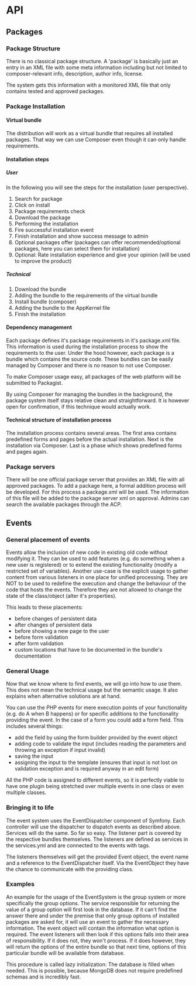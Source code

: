 # API

## Packages

### Package Structure
There is no classical package structure. A 'package' is basically just an entry in an XML file with some meta information including but not limited to composer-relevant info, description, author info, license.

The system gets this information with a monitored XML file that only contains tested and approved packages.

### Package Installation

#### Virtual bundle

The distribution will work as a virtual bundle that requires all installed packages. That way we can use Composer even though it can only handle requirements.

#### Installation steps

##### User

In the following you will see the steps for the installation (user perspective).

1. Search for package
2. Click on install
3. Package requirements check
4. Download the package
5. Performing the installation
6. Fire successful installation event
7. Finish installation and show success message to admin
8. Optional packages offer (packages can offer recommended/optional packages, here you can select them for installation)
9. Optional: Rate installation experience and give your opinion (will be used to improve the product)

##### Technical

1. Download the bundle
2. Adding the bundle to the requirements of the virtual bundle
2. Install bundle (composer)
3. Adding the bundle to the AppKernel file
3. Finish the installation

#### Dependency management

Each package defines it's package requirements in it's package.xml file. This information is used during the installation process to show the requirements to the user. Under the hood however, each package is a bundle which contains the source code. These bundles can be easily managed by Composer and there is no reason to not use Composer.

To make Composer usage easy, all packages of the web platform will be submitted to Packagist.

By using Composer for managing the bundles in the background, the package system itself stays relative clean and straightforward. It is however open for confirmation, if this technique would actually work.

#### Technical structure of installation process

The installation process contains several areas. The first area contains predefined forms and pages before the actual installation. Next is the installation via Composer. Last is a phase which shows predefined forms and pages again.

### Package servers

There will be one official package server that provides an XML file with all approved packages.
To add a package here, a formal addition process will be developed. For this process a package.xml will be used. The information of this file will be added to the package server xml on approval. Admins can search the available packages through the ACP.

## Events

### General placement of events

Events allow the inclusion of new code in existing old code without modifying it. They can be used to add features (e.g. do something when a new user is registered) or to extend the existing functionality (modify a restricted set of variables). Another use-case is the explicit usage to gather content from various listeners in one place for unified processing. They are NOT to be used to redefine the execution and change the behaviour of the code that hosts the events. Therefore they are not allowed to change the state of the class/object (alter it's properties).

This leads to these placements:
* before changes of persistent data
* after changes of persistent data
* before showing a new page to the user
* before form validation
* after form validation
* custom locations that have to be documented in the bundle's documentation

### General Usage

Now that we know where to find events, we will go into how to use them. This does not mean the technical usage but the semantic usage. It also explains when alternative solutions are at hand. 

You can use the PHP events for mere execution points of your functionality (e.g. do A when B happens) or for specific additions to the functionality providing the event. In the case of a form you could add a form field. This includes several things:

* add the field by using the form builder provided by the event object
* adding code to validate the input (includes reading the parameters and throwing an exception if input invalid)
* saving the input
* assigning the input to the template (ensures that input is not lost on validation exception and is required anyway in an edit form)

All the PHP code is assigned to different events, so it is perfectly viable to have one plugin being stretched over multiple events in one class or even multiple classes.

### Bringing it to life

The event system uses the EventDispatcher component of Symfony. Each controller will use the dispatcher to dispatch events as described above. Services will do the same. So far so easy. The listener part is covered by the respective bundles themselves. The listeners are defined as services in the services.yml and are connected to the events with tags.

The listeners themselves will get the provided Event object, the event name and a reference to the EventDispatcher itself. Via the EventObject they have the chance to communicate with the providing class.

### Examples

An example for the usage of the EventSystem is the group system or more specifically the group options. The service responsible for returning the value of a group option will first look in the database. If it can't find the answer there and under the premise that only group options of installed packages are asked for, it will use an event to gather the necessary information. The event object will contain the information what option is required. The event listeners will then look if this options falls into their area of responsibility. If it does not, they won't process. If it does however, they will return the options of the entire bundle so that next time, options of this particular bundle will be available from database.

This procedure is called lazy initialization: The database is filled when needed. This is possible, because MongoDB does not require predefined schemas and is incredibly fast.
